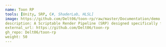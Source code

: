 ```yaml
---
name: Toon RP
tools: [Unity, SRP, C#, ShaderLab, HLSL]
image: https://github.com/Delt06/toon-rp/raw/master/Documentation/demo.jpg?raw=trueraw=true
description: A Scriptable Render Pipeline (SRP) designed specifically for toon/stylized visuals.
external_url: https://github.com/Delt06/toon-rp
gh_repo: Delt06/toon-rp
weight: 50
---
```

